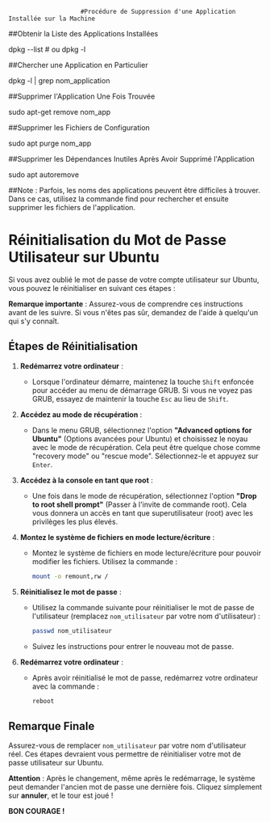 						#Procédure de Suppression d'une Application Installée sur la Machine
##Obtenir la Liste des Applications Installées

dpkg --list  # ou
dpkg -l

##Chercher une Application en Particulier

dpkg -l | grep nom_application

##Supprimer l'Application Une Fois Trouvée

sudo apt-get remove nom_app

##Supprimer les Fichiers de Configuration

sudo apt purge nom_app

##Supprimer les Dépendances Inutiles Après Avoir Supprimé l'Application

sudo apt autoremove

##Note : Parfois, les noms des applications peuvent être difficiles à trouver. Dans ce cas, utilisez la commande find pour rechercher et ensuite supprimer les fichiers de l'application.




# Réinitialisation du Mot de Passe Utilisateur sur Ubuntu

Si vous avez oublié le mot de passe de votre compte utilisateur sur Ubuntu, vous pouvez le réinitialiser en suivant ces étapes :

**Remarque importante** : Assurez-vous de comprendre ces instructions avant de les suivre. Si vous n'êtes pas sûr, demandez de l'aide à quelqu'un qui s'y connaît.

## Étapes de Réinitialisation

1. **Redémarrez votre ordinateur** :
    - Lorsque l'ordinateur démarre, maintenez la touche `Shift` enfoncée pour accéder au menu de démarrage GRUB. Si vous ne voyez pas GRUB, essayez de maintenir la touche `Esc` au lieu de `Shift`.

2. **Accédez au mode de récupération** :
    - Dans le menu GRUB, sélectionnez l'option **"Advanced options for Ubuntu"** (Options avancées pour Ubuntu) et choisissez le noyau avec le mode de récupération. Cela peut être quelque chose comme "recovery mode" ou "rescue mode". Sélectionnez-le et appuyez sur `Enter`.

3. **Accédez à la console en tant que root** :
    - Une fois dans le mode de récupération, sélectionnez l'option **"Drop to root shell prompt"** (Passer à l'invite de commande root). Cela vous donnera un accès en tant que superutilisateur (root) avec les privilèges les plus élevés.

4. **Montez le système de fichiers en mode lecture/écriture** :
    - Montez le système de fichiers en mode lecture/écriture pour pouvoir modifier les fichiers. Utilisez la commande :
        ```bash
        mount -o remount,rw /
        ```

5. **Réinitialisez le mot de passe** :
    - Utilisez la commande suivante pour réinitialiser le mot de passe de l'utilisateur (remplacez `nom_utilisateur` par votre nom d'utilisateur) :
        ```bash
        passwd nom_utilisateur
        ```
    - Suivez les instructions pour entrer le nouveau mot de passe.

6. **Redémarrez votre ordinateur** :
    - Après avoir réinitialisé le mot de passe, redémarrez votre ordinateur avec la commande :
        ```bash
        reboot
        ```

## Remarque Finale

Assurez-vous de remplacer `nom_utilisateur` par votre nom d'utilisateur réel. Ces étapes devraient vous permettre de réinitialiser votre mot de passe utilisateur sur Ubuntu.

**Attention** : Après le changement, même après le redémarrage, le système peut demander l'ancien mot de passe une dernière fois. Cliquez simplement sur **annuler**, et le tour est joué !

**BON COURAGE !**
